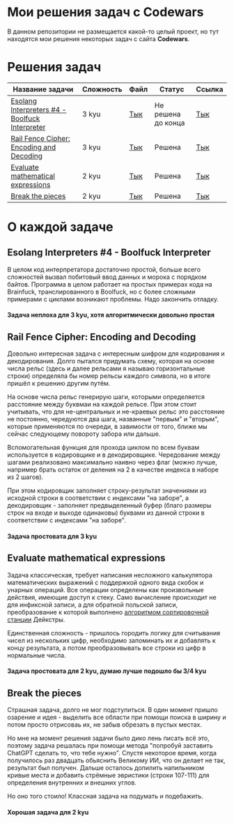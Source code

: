 # Мои решения задач с Codewars

В данном репозитории не размещается какой-то целый проект, но тут находятся мои решения некоторых задач с сайта **Codewars**.

# Решения задач

| Название задачи                                                                                  | Сложность | Файл                           | Статус             | Ссылка                                                        |
|--------------------------------------------------------------------------------------------------|-----------|--------------------------------|--------------------|---------------------------------------------------------------|
| [Esolang Interpreters #4 - Boolfuck Interpreter](#esolang-interpreters-4---boolfuck-interpreter) | 3 kyu     | [Тык](boolfuck_interpreter.py) | Не решена до конца | [Тык](https://www.codewars.com/kata/5861487fdb20cff3ab000030) |
| [Rail Fence Cipher: Encoding and Decoding](#rail-fence-cipher-encoding-and-decoding)             | 3 kyu     | [Тык](rail_fence_cipher.py)    | Решена             | [Тык](https://www.codewars.com/kata/58c5577d61aefcf3ff000081) |
| [Evaluate mathematical expressions](#evaluate-mathematical-expressions)                          | 2 kyu     | [Тык](eval_math_expression.py) | Решена             | [Тык](https://www.codewars.com/kata/52a78825cdfc2cfc87000005) |
| [Break the pieces](#break-the-pieces)                                                            | 2 kyu     | [Тык](break_the_pieces.py)     | Решена             | [Тык](https://www.codewars.com/kata/527fde8d24b9309d9b000c4e) |

# О каждой задаче

## Esolang Interpreters #4 - Boolfuck Interpreter
В целом код интерпретатора достаточно простой, больше всего сложностей вызвал побитовый ввод данных и морока с порядком байтов.
Программа в целом работает на простых примерах кода на Brainfuck, транслированного в Boolfuck, но с более сложными примерами с циклами возникают проблемы.
Надо закончить отладку.

#### Задача неплоха для 3 kyu, хотя алгоритмически довольно простая

## Rail Fence Cipher: Encoding and Decoding
Довольно интересная задача с интересным шифром для кодирования и декодирования.
Долго пытался придумать схему, которая на основе числа рельс (здесь и далее рельсами я называю горизонтальные строки) определяла бы номер рельсы каждого символа, но в итоге пришёл к решению другим путём.

На основе числа рельс генерирую шаги, которыми определяется расстояние между буквмаи на каждой рельсе.
При этом стоит учитывать, что для не-центральных и не-краевых рельс это расстояние не постоянно, чередуются два шага, названные "первым" и "вторым", которые применяются по очереди, в завимости от того, ближе мы сейчас следующему повороту забора или дальше.

Вспомогательная функция для прохода циклом по всем буквам используется в кодировщике и в декодировщике.
Чередование между шагами реализовано максимально наивно через флаг (можно лучше, например брать остаток от деления на 2 в качестве индекса в наборе из 2 шагов).

При этом кодировщик заполняет строку-результат значениями из исходной строки в соответствии с индексами "на заборе", а декодировщик - заполняет предвыделенный буфер (благо размеры строк на входе и выходе одинаковы) буквами из данной строки в соответствии с индексами "на заборе".

#### Задача простовата для 3 kyu      

## Evaluate mathematical expressions
                    
Задача классическая, требует написания несложного калькулятора математических выражений с поддержкой одного вида скобок и унарных операций.
Все операции определены как произвольные действия, имеющие доступ к стеку.
Само вычисление происходит не для инфиксной записи, а для обратной польской записи, преобразование к которой выполнено [алгоритмом сортировочной станции](https://ru.wikipedia.org/wiki/Алгоритм_сортировочной_станции) Дейкстры.

Единственная сложность - пришлось городить логику для считывания чисел из нескольких цифр, необходимо запоминать их и добавлять к концу результата, а потом преобразовывать все строки из цифр в нормальные числа.

#### Задача простовата для 2 kyu, думаю лучше подошло бы 3/4 kyu

## Break the pieces
Страшная задача, долго не мог подступиться.
В один момент пришло озарение и идея - выделить все области при помощи поиска в ширину и потом просто отрисоваь их, не забыв обрезать в пустых местах.

Но мне на момент решения задачи было дико лень писать всё это, поэтому задача решалась при помощи метода "попробуй заставить ChatGPT сделать то, что тебе нужно".
Спустя некоторое время, когда получилось раз двадцать обьяснить Великому ИИ, что он делает не так, результат был получен.
Дальше осталось допилить напильником кривые места и добавить стрёмные эвристики (строки 107-111) для определения внутренних и внешних углов.

Но оно того стоило! Классная задача на подумать и подебажить.

#### Хорошая задача для 2 kyu